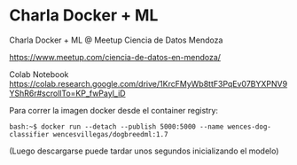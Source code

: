 # Charla Docker + ML 
Charla Docker + ML @ Meetup Ciencia de Datos Mendoza

https://www.meetup.com/ciencia-de-datos-en-mendoza/

Colab Notebook https://colab.research.google.com/drive/1KrcFMyWb8ttF3PqEv07BYXPNV9YShR6r#scrollTo=KP_fwPayl_iD


Para correr la imagen docker desde el container registry:


```console
bash:~$ docker run --detach --publish 5000:5000 --name wences-dog-classifier wencesvillegas/dogbreedml:1.7 
```
(Luego descargarse puede tardar unos segundos inicializando el modelo)


